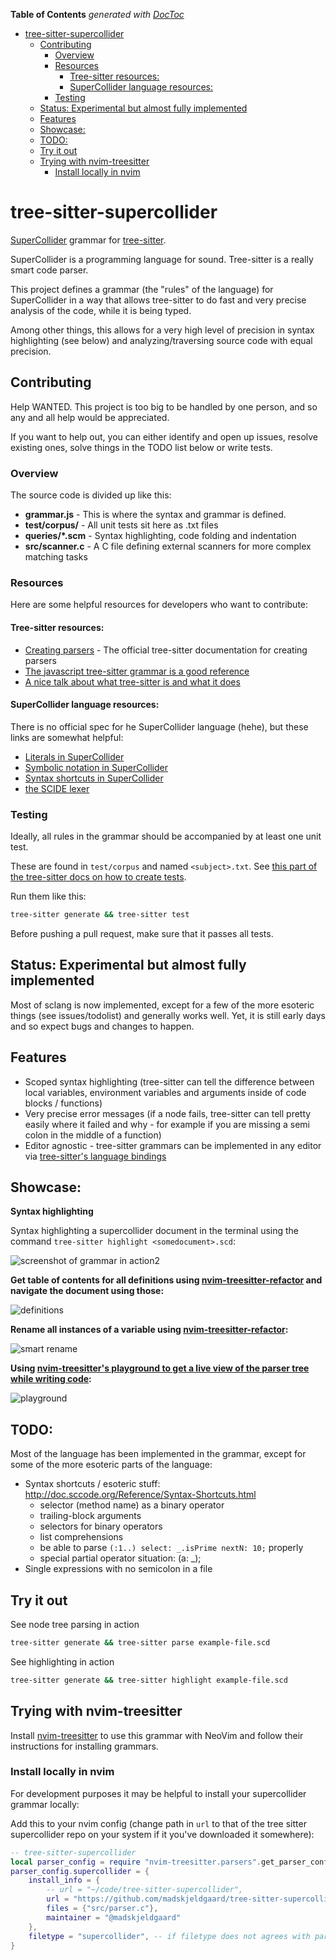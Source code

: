 <!-- START doctoc generated TOC please keep comment here to allow auto update -->
<!-- DON'T EDIT THIS SECTION, INSTEAD RE-RUN doctoc TO UPDATE -->
**Table of Contents**  *generated with [DocToc](https://github.com/thlorenz/doctoc)*

- [tree-sitter-supercollider](#tree-sitter-supercollider)
  - [Contributing](#contributing)
    - [Overview](#overview)
    - [Resources](#resources)
      - [Tree-sitter resources:](#tree-sitter-resources)
      - [SuperCollider language resources:](#supercollider-language-resources)
    - [Testing](#testing)
  - [Status: Experimental but almost fully implemented](#status-experimental-but-almost-fully-implemented)
  - [Features](#features)
  - [Showcase:](#showcase)
  - [TODO:](#todo)
  - [Try it out](#try-it-out)
  - [Trying with nvim-treesitter](#trying-with-nvim-treesitter)
    - [Install locally in nvim](#install-locally-in-nvim)

<!-- END doctoc generated TOC please keep comment here to allow auto update -->

# tree-sitter-supercollider
[SuperCollider](https://supercollider.github.io/) grammar for [tree-sitter](https://github.com/tree-sitter/tree-sitter).

SuperCollider is a programming language for sound. Tree-sitter is a really smart code parser.

This project defines a grammar (the "rules" of the language) for SuperCollider in a way that allows tree-sitter to do fast and very precise analysis of the code, while it is being typed. 

Among other things, this allows for a very high level of precision in syntax highlighting (see below) and analyzing/traversing source code with equal precision.

## Contributing
Help WANTED. This project is too big to be handled by one person, and so any and all help would be appreciated.

If you want to help out, you can either identify and open up issues, resolve existing ones, solve things in the TODO list below or write tests. 

### Overview
The source code is divided up like this:

- **grammar.js** - This is where the syntax and grammar is defined.
- **test/corpus/** - All unit tests sit here as .txt files
- **queries/*.scm** - Syntax highlighting, code folding and indentation
- **src/scanner.c** - A C file defining external scanners for more complex matching tasks

### Resources
Here are some helpful resources for developers who want to contribute:

#### Tree-sitter resources:
- [Creating parsers](https://tree-sitter.github.io/tree-sitter/creating-parsers) - The official tree-sitter documentation for creating parsers
- [The javascript tree-sitter grammar is a good reference](https://github.com/tree-sitter/tree-sitter-javascript)
- [A nice talk about what tree-sitter is and what it does](https://www.youtube.com/watch?v=Jes3bD6P0To)

#### SuperCollider language resources:
There is no official spec for he SuperCollider language (hehe), but these links are somewhat helpful:
- [Literals in SuperCollider](http://doc.sccode.org/Reference/Literals.html)
- [Symbolic notation in SuperCollider](http://doc.sccode.org/Overviews/SymbolicNotations.html)
- [Syntax shortcuts in SuperCollider](http://doc.sccode.org/Reference/Syntax-Shortcuts.html)
- [the SCIDE lexer](https://github.com/supercollider/supercollider/blob/608bb981162c2c26f0a32c09d82557b29774a32e/editors/sc-ide/core/sc_lexer.cpp) 

### Testing

Ideally, all rules in the grammar should be accompanied by at least one unit test. 

These are found in `test/corpus` and named `<subject>.txt`. See [this part of the tree-sitter docs on how to create tests](https://tree-sitter.github.io/tree-sitter/creating-parsers#command-test).

Run them like this:
```bash
tree-sitter generate && tree-sitter test
```

Before pushing a pull request, make sure that it passes all tests.


## Status: Experimental but almost fully implemented
Most of sclang is now implemented, except for a few of the more esoteric things (see issues/todolist) and generally works well. Yet, it is still early days and so expect bugs and changes to happen.

## Features

- Scoped syntax highlighting (tree-sitter can tell the difference between local variables, environment variables and arguments inside of code blocks / functions)
- Very precise error messages (if a node fails, tree-sitter can tell pretty easily where it failed and why - for example if you are missing a semi colon in the middle of a function)
- Editor agnostic - tree-sitter grammars can be implemented in any editor via [tree-sitter's language bindings](https://tree-sitter.github.io/tree-sitter/using-parsers)

## Showcase:

**Syntax highlighting**

Syntax highlighting a supercollider document in the terminal using the command `tree-sitter highlight <somedocument>.scd`:

![screenshot of grammar in action2](/assets/benjolin.png)

**Get table of contents for all definitions using [nvim-treesitter-refactor](github.com/nvim-treesitter/nvim-treesitter-refactor) and navigate the document using those:**

![definitions](/assets/definitions.gif)

**Rename all instances of a variable using [nvim-treesitter-refactor](github.com/nvim-treesitter/nvim-treesitter-refactor):**

![smart rename](/assets/smartrename.gif)

**Using [nvim-treesitter's playground to get a live view of the parser tree while writing code](https://github.com/nvim-treesitter/playground):**

![playground](/assets/playground.gif)

## TODO:

Most of the language has been implemented in the grammar, except for some of the more esoteric parts of the language:


- Syntax shortcuts / esoteric stuff: http://doc.sccode.org/Reference/Syntax-Shortcuts.html
	- selector (method name) as a binary operator
	- trailing-block arguments
	- selectors for binary operators
	- list comprehensions
	- be able to parse `(:1..) select: _.isPrime nextN: 10;` properly
	- special partial operator situation: (a: _);
- Single expressions with no semicolon in a file 

## Try it out

See node tree parsing in action
```bash
tree-sitter generate && tree-sitter parse example-file.scd
```
See highlighting in action
```bash
tree-sitter generate && tree-sitter highlight example-file.scd
```

## Trying with nvim-treesitter

Install [nvim-treesitter](https://github.com/nvim-treesitter/nvim-treesitter) to use this grammar with NeoVim and follow their instructions for installing grammars.

### Install locally in nvim
For development purposes it may be helpful to install your supercollider grammar locally:

Add this to your nvim config (change path in `url` to that of the tree sitter supercollider repo on your system if it you've downloaded it somewhere):

```lua
-- tree-sitter-supercollider
local parser_config = require "nvim-treesitter.parsers".get_parser_configs()
parser_config.supercollider = {
	install_info = {
		-- url = "~/code/tree-sitter-supercollider",
		url = "https://github.com/madskjeldgaard/tree-sitter-supercollider",
		files = {"src/parser.c"},
		maintainer = "@madskjeldgaard"
	},
	filetype = "supercollider", -- if filetype does not agrees with parser name
}
```


